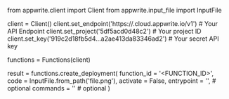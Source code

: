 from appwrite.client import Client
from appwrite.input_file import InputFile

client = Client()
client.set_endpoint('https://<REGION>.cloud.appwrite.io/v1') # Your API Endpoint
client.set_project('5df5acd0d48c2') # Your project ID
client.set_key('919c2d18fb5d4...a2ae413da83346ad2') # Your secret API key

functions = Functions(client)

result = functions.create_deployment(
    function_id = '<FUNCTION_ID>',
    code = InputFile.from_path('file.png'),
    activate = False,
    entrypoint = '<ENTRYPOINT>', # optional
    commands = '<COMMANDS>' # optional
)
